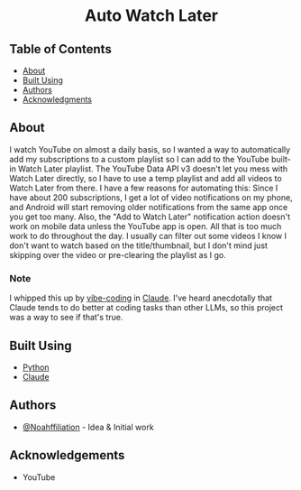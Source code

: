 <h1 align="center">Auto Watch Later</h1>

## Table of Contents
- [About](#about)
- [Built Using](#built_using)
- [Authors](#authors)
- [Acknowledgments](#acknowledgement)

## About <a name = "about"></a>
I watch YouTube on almost a daily basis, so I wanted a way to automatically add my subscriptions to a custom playlist so I can add to the YouTube built-in Watch Later playlist. The YouTube Data API v3 doesn't let you mess with Watch Later directly, so I have to use a temp playlist and add all videos to Watch Later from there. I have a few reasons for automating this: Since I have about 200 subscriptions, I get a lot of video notifications on my phone, and Android will start removing older notifications from the same app once you get too many. Also, the "Add to Watch Later" notification action doesn't work on mobile data unless the YouTube app is open. All that is too much work to do throughout the day. I usually can filter out some videos I know I don't want to watch based on the title/thumbnail, but I don't mind just skipping over the video or pre-clearing the playlist as I go.

### Note <a name = "note"></a>
I whipped this up by [vibe-coding](https://en.wikipedia.org/wiki/Vibe_coding) in [Claude](https://claude.ai/). I've heard anecdotally that Claude tends to do better at coding tasks than other LLMs, so this project was a way to see if that's true.

## Built Using <a name = "built_using"></a>
- [Python](https://www.python.org/)
- [Claude](https://claude.ai/)

## Authors <a name = "authors"></a>
- [@Noahffiliation](https://github.com/Noahffiliation) - Idea & Initial work

## Acknowledgements <a name = "acknowledgement"></a>
- YouTube
